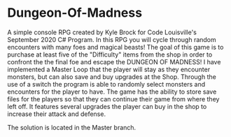 # Dungeon-Of-Madness
A simple console RPG created by Kyle Brock for Code Louisville's September 2020 C# Program.
In this RPG you will cycle through random encounters with many foes and magical beasts!
The goal of this game is to purchase at least five of the "Difficulty" items from the shop in order to confront the the final foe and escape the DUNGEON OF MADNESS!
I have implemented a Master Loop that the player will stay as they encounter monsters, but can also save and buy upgrades at the Shop.
Through the use of a switch the program is able to randomly select monsters and encounters for the player to have. The game has the ability to store save files for the players so that they can continue their game from where they left off. It features several upgrades the player can buy in the shop to increase their attack and defense. 

The solution is located in the Master branch. 



